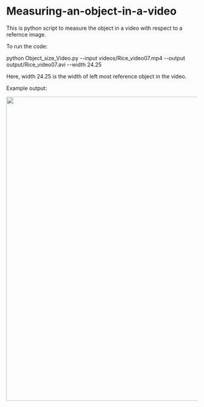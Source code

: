 # Measuring-an-object-in-a-video

This is python script to measure the object in a video with respect to a refernce image.

To run the code:

python Object_size_Video.py --input videos/Rice_video07.mp4 --output output/Rice_video07.avi --width 24.25


Here, width 24.25 is the width of left most reference object in the video. 

Example output:


<img src="Example_Output.gif?raw=true" width="800px">

